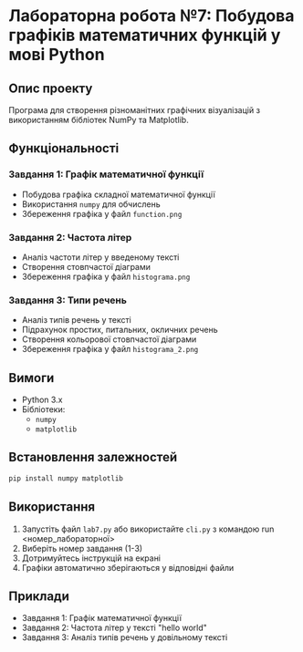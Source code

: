 # Лабораторна робота №7: Побудова графіків математичних функцій у мові Python

## Опис проекту
Програма для створення різноманітних графічних візуалізацій з використанням бібліотек NumPy та Matplotlib.

## Функціональності

### Завдання 1: Графік математичної функції
- Побудова графіка складної математичної функції
- Використання `numpy` для обчислень
- Збереження графіка у файл `function.png`

### Завдання 2: Частота літер
- Аналіз частоти літер у введеному тексті
- Створення стовпчастої діаграми
- Збереження графіка у файл `histograma.png`

### Завдання 3: Типи речень
- Аналіз типів речень у тексті
- Підрахунок простих, питальних, окличних речень
- Створення кольорової стовпчастої діаграми
- Збереження графіка у файл `histograma_2.png`

## Вимоги
- Python 3.x
- Бібліотеки:
  - `numpy`
  - `matplotlib`

## Встановлення залежностей
```bash
pip install numpy matplotlib
```

## Використання
1. Запустіть файл `lab7.py` або використайте `cli.py` з командою run <номер_лабораторної>
2. Виберіть номер завдання (1-3)
3. Дотримуйтесь інструкцій на екрані
4. Графіки автоматично зберігаються у відповідні файли

## Приклади
- Завдання 1: Графік математичної функції
- Завдання 2: Частота літер у тексті "hello world"
- Завдання 3: Аналіз типів речень у довільному тексті
